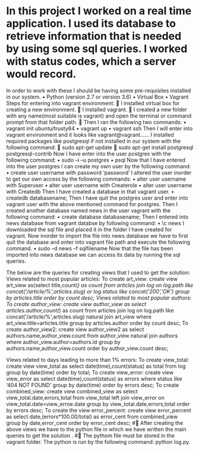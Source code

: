 # In this project I worked on a real time application. I used its database to retrieve information that is needed by using some sql queries. I worked with status codes, which a server would record.
In order to work with these I should be having some pre-requisites installed in our system.
          •	Python (version 2.7 or version 3.6)
          •	Virtual Box
          •	Vagrant
Steps for entering into vagrant environment:
  	I installed virtual box for creating a new environment.
  	I installed vagrant.
  	I created a new folder with any name(most suitable is vagrant) and open the terminal or command prompt from that folder path.
  	Then I ran the following two commands:
                      •	vagrant init ubuntu/trusty64
                      •	vagrant up
                      •	vagrant ssh
Then I will enter into vagrant environment and it looks like vagrant@vagrant......
I  installed required packages like postgresql if not installed in our system with the      following command:
                	sudo apt-get update
                	sudo apt-get install postgresql postgresql-contrib
 Now I have enter into the user postgres with the following command:
                •	sudo –i –u postgres
                •	psql
Now that I have entered into the user postgres I can create my own user by the following command:
                •	create user username with password ‘password’
I altered the user inorder to get our own access by the following commands:
                •	alter user  username with Superuser
                •	alter user  username with Createrole
                •	alter user  username with Createdb
Then I have created a database in that vagrant user.
                •	createdb databasename;
Then I have  quit the postgres user and enter into vagrant user with the above mentioned command for postgres.
Then I created another database named news in the user vagrant with the following command:
                •	create database databasename;
Then I entered into news database from vagrant databse by following command:
                 •	\c news
I downloaded the sql file and placed it in the folder I have created for vagrant.
Now inorder to import the file into news database we have to first quit the database and enter into vagrant file path and execute the following command.
                •	sudo –d news –f  sqlfilename
Now that the file has been imported into news database we can access its data by running the sql queries.

The below are the queries for creating views that I used to get the solution:
Views related to most popular articles:
To create art_view:
create view art_view as(select title,count(*) as count from articles join log on log.path like concat('/article/%',articles.slug) or    log.status like concat('200','OK') group by articles.title order by count desc; 
Views related to most popular authors:
To create author_view:
create view author_view as select articles.author,count(*) as count from articles join log on log.path like concat('/article/%',articles.slug) natural join art_view where art_view.title=articles.title group by articles.author order by count desc;
To create author_view2:
create view author_view2 as select authors.name,author_view.count from author_view natural join authors where                  author_view.author=authors.id group by authors.name,author_view.count order by author_view.count desc;

Views related to days leading to more than 1% errors:
To create view_total:
      create view view_total as select date(time),count(status) as total from log group by date(time) order by total;
To create view_error:
    create view view_error as select date(time),count(status) as errors where status like ‘404 NOT FOUND’ group by date(time) order by       errors desc;
To create combined_view:
create view combined_view as select view_total.date,errors,total from view_total left join view_error on                 view_total.date=view_erroe.date group by view_total.date,errors,total order by errors desc;
To create the view error_percent:
  create view error_percent as select date,(errors*100.00/total) as error_cent from combined_view group by date,error_cent order by       error_cent desc;
#	After creating the above views we have to the python file in which we have written the main queries to get the solution .
#	The pythom file must be stored in the vagrant folder.
The python is run by the following command:
		python log.py.

